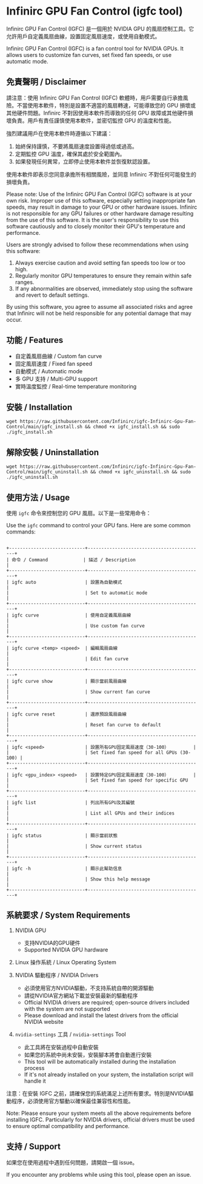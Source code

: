# Infinirc GPU Fan Control (igfc tool)

Infinirc GPU Fan Control (IGFC) 是一個用於 NVIDIA GPU 的風扇控制工具。它允許用戶自定義風扇曲線，設置固定風扇速度，或使用自動模式。

Infinirc GPU Fan Control (IGFC) is a fan control tool for NVIDIA GPUs. It allows users to customize fan curves, set fixed fan speeds, or use automatic mode.


## 免責聲明 / Disclaimer

請注意：使用 Infinirc GPU Fan Control (IGFC) 軟體時，用戶需要自行承擔風險。不當使用本軟件，特別是設置不適當的風扇轉速，可能導致您的 GPU 損壞或其他硬件問題。Infinirc 不對因使用本軟件而導致的任何 GPU 故障或其他硬件損壞負責。用戶有責任謹慎使用本軟件，並密切監控 GPU 的溫度和性能。

強烈建議用戶在使用本軟件時遵循以下建議：
1. 始終保持謹慎，不要將風扇速度設置得過低或過高。
2. 定期監控 GPU 溫度，確保其處於安全範圍內。
3. 如果發現任何異常，立即停止使用本軟件並恢復默認設置。

使用本軟件即表示您同意承擔所有相關風險，並同意 Infinirc 不對任何可能發生的損壞負責。

Please note: Use of the Infinirc GPU Fan Control (IGFC) software is at your own risk. Improper use of this software, especially setting inappropriate fan speeds, may result in damage to your GPU or other hardware issues. Infinirc is not responsible for any GPU failures or other hardware damage resulting from the use of this software. It is the user's responsibility to use this software cautiously and to closely monitor their GPU's temperature and performance.

Users are strongly advised to follow these recommendations when using this software:
1. Always exercise caution and avoid setting fan speeds too low or too high.
2. Regularly monitor GPU temperatures to ensure they remain within safe ranges.
3. If any abnormalities are observed, immediately stop using the software and revert to default settings.

By using this software, you agree to assume all associated risks and agree that Infinirc will not be held responsible for any potential damage that may occur.


## 功能 / Features

- 自定義風扇曲線 / Custom fan curve
- 固定風扇速度 / Fixed fan speed
- 自動模式 / Automatic mode
- 多 GPU 支持 / Multi-GPU support
- 實時溫度監控 / Real-time temperature monitoring

## 安裝 / Installation

```
wget https://raw.githubusercontent.com/Infinirc/igfc-Infinirc-Gpu-Fan-Control/main/igfc_install.sh && chmod +x igfc_install.sh && sudo ./igfc_install.sh
```

## 解除安裝 / Uninstallation

```
wget https://raw.githubusercontent.com/Infinirc/igfc-Infinirc-Gpu-Fan-Control/main/igfc_uninstall.sh && chmod +x igfc_uninstall.sh && sudo ./igfc_uninstall.sh
```


## 使用方法 / Usage

使用 `igfc` 命令來控制您的 GPU 風扇。以下是一些常用命令：

Use the `igfc` command to control your GPU fans. Here are some common commands:

```

+----------------------------+-------------------------------------------+
| 命令 / Command             | 描述 / Description                        |
+----------------------------+-------------------------------------------+
| igfc auto                  | 設置為自動模式                            |
|                            | Set to automatic mode                     |
+----------------------------+-------------------------------------------+
| igfc curve                 | 使用自定義風扇曲線                        |
|                            | Use custom fan curve                      |
+----------------------------+-------------------------------------------+
| igfc curve <temp> <speed>  | 編輯風扇曲線                              |
|                            | Edit fan curve                            |
+----------------------------+-------------------------------------------+
| igfc curve show            | 顯示當前風扇曲線                          |
|                            | Show current fan curve                    |
+----------------------------+-------------------------------------------+
| igfc curve reset           | 還原預設風扇曲線                          |
|                            | Reset fan curve to default                |
+----------------------------+-------------------------------------------+
| igfc <speed>               | 設置所有GPU固定風扇速度（30-100）         |
|                            | Set fixed fan speed for all GPUs (30-100) |
+----------------------------+-------------------------------------------+
| igfc <gpu_index> <speed>   | 設置特定GPU固定風扇速度（30-100）         |
|                            | Set fixed fan speed for specific GPU      |
+----------------------------+-------------------------------------------+
| igfc list                  | 列出所有GPU及其編號                       |
|                            | List all GPUs and their indices           |
+----------------------------+-------------------------------------------+
| igfc status                | 顯示當前狀態                              |
|                            | Show current status                       |
+----------------------------+-------------------------------------------+
| igfc -h                    | 顯示此幫助信息                            |
|                            | Show this help message                    |
+----------------------------+-------------------------------------------+

```

## 系統要求 / System Requirements

1. NVIDIA GPU
   - 支持NVIDIA的GPU硬件
   - Supported NVIDIA GPU hardware

2. Linux 操作系統 / Linux Operating System

3. NVIDIA 驅動程序 / NVIDIA Drivers
   - 必須使用官方NVIDIA驅動，不支持系統自帶的開源驅動
   - 請從NVIDIA官方網站下載並安裝最新的驅動程序
   - Official NVIDIA drivers are required; open-source drivers included with the system are not supported
   - Please download and install the latest drivers from the official NVIDIA website

4. `nvidia-settings` 工具 / `nvidia-settings` Tool
   - 此工具將在安裝過程中自動安裝
   - 如果您的系統中尚未安裝，安裝腳本將會自動進行安裝
   - This tool will be automatically installed during the installation process
   - If it's not already installed on your system, the installation script will handle it

注意：在安裝 IGFC 之前，請確保您的系統滿足上述所有要求。特別是NVIDIA驅動程序，必須使用官方驅動以確保最佳兼容性和性能。

Note: Please ensure your system meets all the above requirements before installing IGFC. Particularly for NVIDIA drivers, official drivers must be used to ensure optimal compatibility and performance.



## 支持 / Support

如果您在使用過程中遇到任何問題，請開啟一個 issue。

If you encounter any problems while using this tool, please open an issue.
